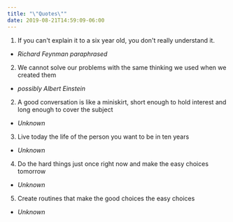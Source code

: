 ```yaml
---
title: "\"Quotes\""
date: 2019-08-21T14:59:09-06:00
---
```

1. If you can't explain it to a six year old, you don't really understand it.
 * _Richard Feynman paraphrased_
2. We cannot solve our problems with the same thinking we used when we created them
 * _possibly Albert Einstein_
2. A good conversation is like a miniskirt, short enough to hold interest and long enough to cover the subject
 * _Unknown_
3. Live today the life of the person you want to be in ten years
 * _Unknown_
4. Do the hard things just once right now and make the easy choices tomorrow
 * _Unknown_
5. Create routines that make the good choices the easy choices
 * _Unknown_
